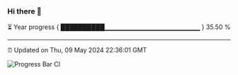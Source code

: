 ### Hi there 👋

⏳ Year progress { ██████████▁▁▁▁▁▁▁▁▁▁▁▁▁▁▁▁▁▁▁▁ } 35.50 %

---

⏰ Updated on Thu, 09 May 2024 22:36:01 GMT

![Progress Bar CI](https://github.com/IshwaranRudhara/GIT-ACTION/workflows/Progress%20Bar%20CI/badge.svg)
